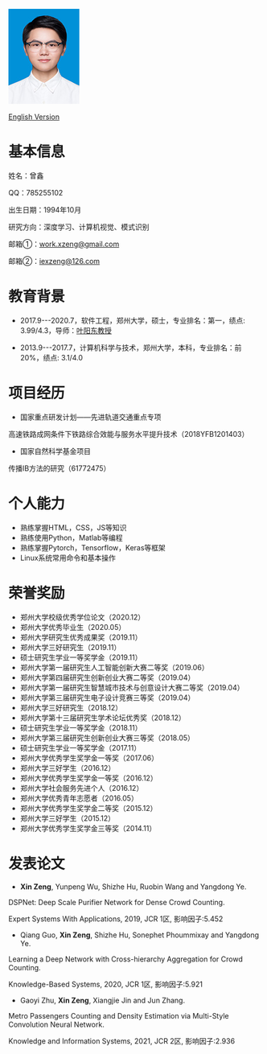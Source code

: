 
![](zx.jpg)

<a href="/index-en.html">English Version</a>

# 基本信息

姓名：曾鑫

QQ：785255102

出生日期：1994年10月

研究方向：深度学习、计算机视觉、模式识别

邮箱①：work.xzeng@gmail.com

邮箱②：iexzeng@126.com



# 教育背景

- 2017.9---2020.7，软件工程，郑州大学，硕士，专业排名：第一，绩点: 3.99/4.3，导师：[叶阳东教授](http://www5.zzu.edu.cn/mlis/info/1011/1011.htm)

- 2013.9---2017.7，计算机科学与技术，郑州大学，本科，专业排名：前20%，绩点: 3.1/4.0
 
# 项目经历


- 国家重点研发计划——先进轨道交通重点专项

高速铁路成网条件下铁路综合效能与服务水平提升技术（2018YFB1201403）

- 国家自然科学基金项目

传播IB方法的研究（61772475）



# 个人能力

- 熟练掌握HTML，CSS，JS等知识
- 熟练使用Python，Matlab等编程
- 熟练掌握Pytorch，Tensorflow，Keras等框架
- Linux系统常用命令和基本操作


# 荣誉奖励
- 郑州大学校级优秀学位论文（2020.12）
- 郑州大学优秀毕业生（2020.05）
- 郑州大学研究生优秀成果奖（2019.11）
- 郑州大学三好研究生（2019.11）
- 硕士研究生学业一等奖学金（2019.11）
- 郑州大学第一届研究生人工智能创新大赛二等奖（2019.06）
- 郑州大学第四届研究生创新创业大赛二等奖（2019.04）
- 郑州大学第一届研究生智慧城市技术与创意设计大赛二等奖（2019.04）
- 郑州大学第三届研究生电子设计竞赛三等奖（2019.04）
- 郑州大学三好研究生（2018.12）
- 郑州大学第十三届研究生学术论坛优秀奖（2018.12）
- 硕士研究生学业一等奖学金（2018.11）
- 郑州大学第三届研究生创新创业大赛三等奖（2018.05）
- 硕士研究生学业一等奖学金（2017.11）
- 郑州大学优秀学生奖学金一等奖（2017.06）
- 郑州大学三好学生（2016.12）
- 郑州大学优秀学生奖学金一等奖（2016.12）
- 郑州大学社会服务先进个人（2016.12）
- 郑州大学优秀青年志愿者（2016.05）
- 郑州大学优秀学生奖学金二等奖（2015.12）
- 郑州大学三好学生（2015.12）
- 郑州大学优秀学生奖学金三等奖（2014.11）

# 发表论文

- **Xin Zeng**, Yunpeng Wu, Shizhe Hu, Ruobin Wang and Yangdong Ye.

DSPNet: Deep Scale Purifier Network for Dense Crowd Counting.

Expert Systems With Applications, 2019, JCR 1区, 影响因子:5.452

- Qiang Guo, **Xin Zeng**, Shizhe Hu, Sonephet Phoummixay and Yangdong Ye.

Learning a Deep Network with Cross-hierarchy Aggregation for Crowd Counting.

Knowledge-Based Systems, 2020, JCR 1区, 影响因子:5.921

- Gaoyi Zhu, **Xin Zeng**, Xiangjie Jin and Jun Zhang. 

Metro Passengers Counting and Density Estimation via Multi-Style Convolution Neural Network. 

Knowledge and Information Systems, 2021, JCR 2区, 影响因子:2.936
